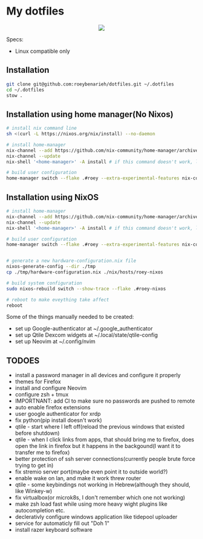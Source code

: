 # My dotfiles

<p align="center">
    <a href="https://nixos.wiki/wiki/Flakes">
        <img src="https://img.shields.io/static/v1?label=Nix Flake&message=check&style=flat&logo=nixos&colorA=24273A&colorB=9173ff&logoColor=CAD3F5">
    </a>
</p>

Specs:

- Linux compatible only

## Installation

```bash
git clone git@github.com:roeybenarieh/dotfiles.git ~/.dotfiles
cd ~/.dotfiles
stow .
```

## Installation using home manager(No Nixos)

```bash
# install nix command line
sh <(curl -L https://nixos.org/nix/install) --no-daemon

# install home-manager
nix-channel --add https://github.com/nix-community/home-manager/archive/master.tar.gz home-manager
nix-channel --update
nix-shell '<home-manager>' -A install # if this command doesn't work, logout and in and try again

# build user configuration
home-manager switch --flake .#roey --extra-experimental-features nix-command --extra-experimental-features flakes
```

## Installation using NixOS

```bash
# install home-manager
nix-channel --add https://github.com/nix-community/home-manager/archive/master.tar.gz home-manager
nix-channel --update
nix-shell '<home-manager>' -A install # if this command doesn't work, logout and in and try again

# build user configuration
home-manager switch --flake .#roey --extra-experimental-features nix-command --extra-experimental-features flakes


# generate a new hardware-configuration.nix file
nixos-generate-config --dir ./tmp
cp ./tmp/hardware-configuration.nix ./nix/hosts/roey-nixos

# build system configuration
sudo nixos-rebuild switch --show-trace --flake .#roey-nixos

# reboot to make eveything take affect
reboot
```

Some of the things manually needed to be created:

- set up Google-authenticator at ~/.google_authenticator
- set up Qtile Dexcom widgets at ~/.local/state/qtile-config
- set up Neovim at ~/.config/nvim

## TODOES

- install a password manager in all devices and configure it properly
- themes for Firefox
- install and configure Neovim
- configure zsh + tmux
- IMPORTNANT: add CI to make sure no passwords are pushed to remote
- auto enable firefox extensions
- user google authenticator for xrdp
- fix python(pip install doesn't work)
- qtile - start where I left off(reload the previous windows that existed before shutdown)
- qtile - when I click links from apps, that should bring me to firefox, does open the link in firefox but it happens in the backgound(I want it to transfer me to firefox)
- better protection of ssh server connections(currently people brute force trying to get in)
- fix stremio server port(maybe even point it to outside world?)
- enable wake on lan, and make it work threw router
- qtile - some keybindings not working in Hebrew(although they should, like Winkey-w)
- fix virtualbox(or microk8s, I don't remember which one not working)
- make zsh load fast while using more heavy wight plugins like autocompletion etc.
- declerativly configure windows application like tidepool uploader
- service for automaticly fill out "Doh 1"
- install razer keyboard software
